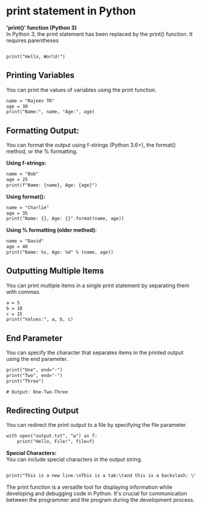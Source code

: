 # print statement in Python

**'print()' function (Python 3)**<br>
In Python 3, the print statement has been replaced by the print() function. It requires parentheses

```diff

print("Hello, World!")

```

## Printing Variables
You can print the values of variables using the print function.

```diff
name = "Rajeev TR"
age = 30
print("Name:", name, "Age:", age)

```
## Formatting Output:
You can format the output using f-strings (Python 3.6+), the format() method, or the % formatting.

**Using f-strings:**

```diff
name = "Bob"
age = 25
print(f"Name: {name}, Age: {age}")


```

**Using format():**

```diff
name = "Charlie"
age = 35
print("Name: {}, Age: {}".format(name, age))

```

**Using % formatting (older method):**

```diff
name = "David"
age = 40
print("Name: %s, Age: %d" % (name, age))


```

## Outputting Multiple Items
You can print multiple items in a single print statement by separating them with commas.
```diff
a = 5
b = 10
c = 15
print("Values:", a, b, c)

```

## End Parameter
You can specify the character that separates items in the printed output using the end parameter.

```diff
print("One", end="-")
print("Two", end="-")
print("Three")

# Output: One-Two-Three


```

## Redirecting Output
You can redirect the print output to a file by specifying the file parameter.

```diff
with open("output.txt", "w") as f:
    print("Hello, File!", file=f)

```

**Special Characters:**<br>
You can include special characters in the output string.
```diff

print("This is a new line.\nThis is a tab:\tand this is a backslash: \\")

```

The print function is a versatile tool for displaying information while developing and debugging code in Python. It's crucial for communication between the programmer and the program during the development process.
